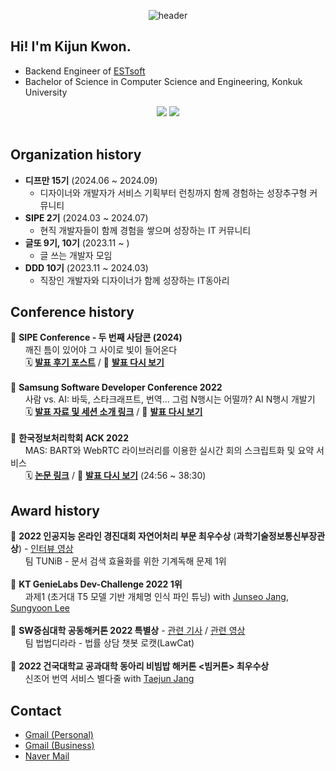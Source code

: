 <div align="center">

![header](https://capsule-render.vercel.app/api?type=rounded&color=0:94c8f7,100:466ed4&height=200&section=header&text=Welcome!&fontSize=70&fontColor=132433&rotate=0.5&fontAlign=49&fontAlignY=47&desc=kijun%20kwon's%20github%20profile&descAlign=53&descAlignY=63)

</div>

## Hi! I'm Kijun Kwon.
- Backend Engineer of <a href="https://www.estsoft.ai/" target="_blank">ESTsoft</a>
- Bachelor of Science in Computer Science and Engineering, Konkuk University

<div align="center">
  <a href="https://www.linkedin.com/in/%EA%B8%B0%EC%A4%80-%EA%B6%8C-818122256/" target="_blank"><img src="https://img.shields.io/badge/LinkedIn-0077B5?style=for-the-badge&logo=linkedin&logoColor=white" /></a>
  <a href="https://kkjsw17.tistory.com/"><img src="https://img.shields.io/badge/Tistory-FF8800?style=for-the-badge&logo=Tistory&logoColor=white" /></a>
</div>
<br />

## Organization history
- **디프만 15기** (2024.06 ~ 2024.09)
  - 디자이너와 개발자가 서비스 기획부터 런칭까지 함께 경험하는 성장추구형 커뮤니티
- **SIPE 2기** (2024.03 ~ 2024.07)
  - 현직 개발자들이 함께 경험을 쌓으며 성장하는 IT 커뮤니티
- **글또 9기, 10기** (2023.11 ~ )
  - 글 쓰는 개발자 모임
- **DDD 10기** (2023.11 ~ 2024.03)
  - 직장인 개발자와 디자이너가 함께 성장하는 IT동아리

## Conference history
🎉 **SIPE Conference - 두 번째 사담콘 (2024)**
<br/>&nbsp;&nbsp;&nbsp;&nbsp;&nbsp;&nbsp;깨진 틈이 있어야 그 사이로 빛이 들어온다
<br/>&nbsp;&nbsp;&nbsp;&nbsp;&nbsp;&nbsp;🗓️ [**발표 후기 포스트**](https://kkjsw17.tistory.com/13) / 🎥 [**발표 다시 보기**](https://youtu.be/K4slTMEKHLo?si=IolnnAWiOlbllcMA)
<br/><br/>🎉 **Samsung Software Developer Conference 2022**
<br/>&nbsp;&nbsp;&nbsp;&nbsp;&nbsp;&nbsp;사람 vs. AI: 바둑, 스타크래프트, 번역… 그럼 N행시는 어떨까? AI N행시 개발기
<br/>&nbsp;&nbsp;&nbsp;&nbsp;&nbsp;&nbsp;🗓️ [**발표 자료 및 세션 소개 링크**](https://www.ssdc.kr/sessions/detail/58) / 🎥 [**발표 다시 보기**](https://www.youtube.com/watch?v=IM-mwWMpkRM&list=PL7PfK8Mp1rLEoOveKoz9vs6BA8eXuy_O8&index=23)
<br/><br/>🎉 **한국정보처리학회 ACK 2022**
<br/>&nbsp;&nbsp;&nbsp;&nbsp;&nbsp;&nbsp;MAS: BART와 WebRTC 라이브러리를 이용한 실시간 회의 스크립트화 및 요약 서비스
<br/>&nbsp;&nbsp;&nbsp;&nbsp;&nbsp;&nbsp;🗓️ [**논문 링크**](http://manuscriptlink-society-file.s3.amazonaws.com/kips/conference/ack2022/presentation/KIPS_C2022B0393.pdf) / 🎥 [**발표 다시 보기**](https://youtu.be/Y_qXKie6iH0?list=PLfvzYlqPEumNURdPTw0zSLhXNcLtYxQLU&t=1496) (24:56 ~ 38:30)

## Award history
🥇 **2022 인공지능 온라인 경진대회 자연어처리 부문 최우수상** (**과학기술정보통신부장관상**) - <a href="https://www.youtube.com/watch?v=jYmUxs4vfKs">인터뷰 영상</a>
<br/>&nbsp;&nbsp;&nbsp;&nbsp;&nbsp;&nbsp;팀 TUNiB - 문서 검색 효율화를 위한 기계독해 문제 1위
<br/><br/>🥇 **KT GenieLabs Dev-Challenge 2022 1위**
<br/>&nbsp;&nbsp;&nbsp;&nbsp;&nbsp;&nbsp;과제1 (초거대 T5 모델 기반 개체명 인식 파인 튜닝) with <a href="https://github.com/junseo-jang" target="_blank">Junseo Jang</a>, <a href="https://github.com/reesony" target="_blank">Sungyoon Lee</a>
<br/><br/>🥉 **SW중심대학 공동해커톤 2022 특별상** - <a href="http://www.konkuk.ac.kr/do/MessageBoard/ArticleRead.do?forum=people&s_f=subject&s_v=SW&sort=6&id=5b4cbcc">관련 기사</a> / <a href="https://www.youtube.com/watch?v=af_FYzTVxcQ">관련 영상</a>
<br/>&nbsp;&nbsp;&nbsp;&nbsp;&nbsp;&nbsp;팀 법법디라라 - 법률 상담 챗봇 로캣(LawCat)
<br/><br/>🥈 **2022 건국대학교 공과대학 동아리 비빔밥 해커톤 <빔커톤> 최우수상**
<br/>&nbsp;&nbsp;&nbsp;&nbsp;&nbsp;&nbsp;신조어 번역 서비스 별다줄 with <a href="https://github.com/janghoosa" target="_blank">Taejun Jang</a>

## Contact
- <a href="mailto:uikon798@gmail.com">Gmail (Personal)</a>
- <a href="mailto:kkjsw17@estsoft.com">Gmail (Business)</a>
- <a href="mailto:kkjsw17@naver.com">Naver Mail</a>

<!-- ## You can check my detailed profile here.
<div align="center">
  <a href="https://kaput-kite-949.notion.site/Kijun-Kwon-b334df61bf7b435782dee4b49a242939">
    <img src="https://img.shields.io/badge/notion-black?style=flat-square&logo=Notion&logoColor=white"/>
  </a>
</div> -->


<!--
**kkjsw17/kkjsw17** is a ✨ _special_ ✨ repository because its `README.md` (this file) appears on your GitHub profile.

Here are some ideas to get you started:

- 🔭 I’m currently working on ...
- 🌱 I’m currently learning ...
- 👯 I’m looking to collaborate on ...
- 🤔 I’m looking for help with ...
- 💬 Ask me about ...
- 📫 How to reach me: ...
- 😄 Pronouns: ...
- ⚡ Fun fact: ...
-->
